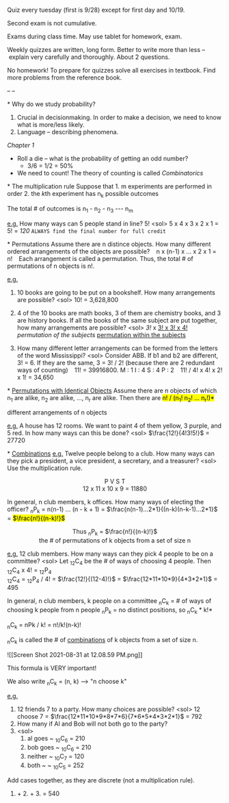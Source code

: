 Quiz every tuesday (first is 9/28) except for first day and 10/19.

Second exam is not cumulative.

Exams during class time. May use tablet for homework, exam.

Weekly quizzes are written, long form. Better to write more than less – explain very carefully and thoroughly. About 2 questions.

No homework! To prepare for quizzes solve all exercises in textbook. Find more problems from the reference book.

–
–

\* Why do we study probability?
1. Crucial in decisionmaking. In order to make a decision, we need to know what is more/less likely.
2. Language – describing phenomena.


*Chapter 1*
- Roll a die – what is the probability of getting an odd number?
	- 3/6 = 1/2 = 50%
- We need to count! The theory of counting is called *Combinatorics*

\* The multiplication rule
	Suppose that
	1. m experiments are performed in order
	2. the *k*th experiment has n<sub>k</sub> possible outcomes
	
The total # of outcomes is 
	n<sub>1</sub>  - n<sub>2</sub> - n<sub>3</sub> --- n<sub>m</sub>
	
<u>e.g.</u> How many ways can 5 people stand in line? 5!
\<sol\> 5 x 4 x 3 x 2 x 1 = 5! = *120*
`ALWAYS find the final number for full credit`

\* Permutations
	Assume there are n distince objects. How many different ordered arrangements of the objects are possible?
	``` ```
	n x (n-1) x ... x 2 x 1 = n!
	``` ```
	Each arrangement is called a permutation. Thus, the total # of permutations of n objects is n!.

<u>e.g.</u> 
1. 10 books are going to be put on a bookshelf. How many arrangements are possible?
\<sol\> 10! = 3,628,800

2. 4 of the 10 books are math books, 3 of them are chemistry books, and 3 are history books. If all the books of the same subject are put together, how many arrangements are possible?
\<sol\> *3!* x <u>3! x 3! x 4!</u>
*permutation of the subjects*
<u>permutation within the subjects</u>

3. How many different letter arrangements can be formed from the letters of the word Mississippi?
\<sol\>
	Consider ABB. If b1 and b2 are different, 3! = 6.
	If they are the same, 3 = 3! / 2! (because there are 2 redundant ways of counting)
	``` ```
	11! = 39916800.
	M : 1
	I : 4
	S : 4
	P : 2
	``` ```
	11! / 4! x 4! x 2! x 1! = 34,650

\* <u>Permutations with Identical Objects</u>
Assume there are n objects of which n<sub>1</sub> are alike, n<sub>2</sub> are alike, ..., n<sub>r</sub> are alike. Then there are
<mark>n! / (n<sub>1</sub>! n<sub>2</sub>! ... n<sub>r</sub>!)*</mark>

different arrangements of n objects
	
	
<u>e.g.</u> A house has 12 rooms. We want to paint 4 of them yellow, 3 purple, and 5 red. In how many ways can this be done?
\<sol\> $\frac{12!}{4!3!5!}$ = 27720

\* <u>Combinations</u>
<u>e.g.</u> Twelve people belong to a club. How many ways can they pick a president, a vice president, a secretary, and a treasurer?
\<sol\> Use the multiplication rule.
<center>P V S T<br>
12 x 11 x 10 x 9 = 11880</center>

In general, n club members, k offices.
How many ways of electing the officer?
<sub>n</sub>P<sub>k</sub> = n(n-1) ... (n - k + 1) = 
$\frac{n(n-1)...2*1}{(n-k)(n-k-1)...2*1}$ = <mark>$\frac{n!}{(n-k)!}$</mark>

<center>Thus <sub>n</sub>P<sub>k</sub> = $\frac{n!}{(n-k)!}$ <br>
the # of permutations of k objects from a set of size n</center>
	
<u>e.g.</u> 12 club members. How many ways can they pick 4 people to be on a committee?
\<sol\> Let <sub>12</sub>C<sub>4</sub> be the # of ways of choosing 4 people. Then<br>
<sub>12</sub>C<sub>4</sub> x 4! = <sub>12</sub>P<sub>4</sub></br>
<sub>12</sub>C<sub>4</sub> = <sub>12</sub>P<sub>4</sub> / 4! = 
$\frac{12!}{(12-4)!}$ = $\frac{12*11*10*9}{4*3*2*1}$ = 495

In general, n club members, k people on a committee
<sub>n</sub>C<sub>k</sub> = # of ways of choosing k people from n people
<sub>n</sub>P<sub>k</sub> = no distinct positions, so <sub>n</sub>C<sub>k</sub> * k!*

<sub>n</sub>C<sub>k</sub> = nPk / k! = n!/k!(n-k)!

<sub>n</sub>C<sub>k</sub> is called the # of <u>combinations</u> of k objects from a set of size n.

![[Screen Shot 2021-08-31 at 12.08.59 PM.png]]

This formula is VERY important!

We also write
<sub>n</sub>C<sub>k</sub> = (n, k) –> "n choose k"

<u>e.g.</u>
1. 12 friends	7 to a party. How many choices are possible?
	\<sol\> 12 choose 7 = $\frac{12*11*10*9*8*7*6}{7*6*5*4*3*2*1}$ = 792
2. How many if Al and Bob will not both go to the party?
3. \<sol\>
	1. al goes ~ <sub>10</sub>C<sub>6</sub> = 210
	2. bob goes ~ <sub>10</sub>C<sub>6</sub> = 210
	3. neither  ~ <sub>10</sub>C<sub>7</sub> = 120
	4. both ~  ~ <sub>10</sub>C<sub>5</sub> = 252

Add cases together, as they are discrete (not a multiplication rule).
1. \+ 2. + 3. = 540